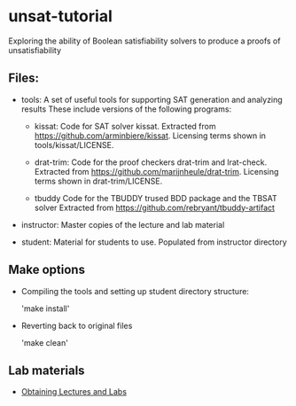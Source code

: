 # unsat-tutorial
Exploring the ability of Boolean satisfiability solvers to produce a proofs of unsatisfiability

## Files:

  - tools:
    A set of useful tools for supporting SAT generation and analyzing results
    These include versions of the following programs:

    - kissat:
      Code for SAT solver kissat.
      Extracted from https://github.com/arminbiere/kissat.
      Licensing terms shown in tools/kissat/LICENSE.

    - drat-trim:
      Code for the proof checkers drat-trim and lrat-check.  Extracted from https://github.com/marijnheule/drat-trim.
      Licensing terms shown in drat-trim/LICENSE.

    - tbuddy
      Code for the TBUDDY trused BDD package and the TBSAT solver
      Extracted from https://github.com/rebryant/tbuddy-artifact

  - instructor:
    Master copies of the lecture and lab material

  - student:
    Material for students to use.  Populated from instructor directory

## Make options

 - Compiling the tools and setting up student directory structure:

    'make install'

 - Reverting back to original files

    'make clean'


## Lab materials
  - [Obtaining Lectures and Labs](instructor/writeups/downloading.pdf)